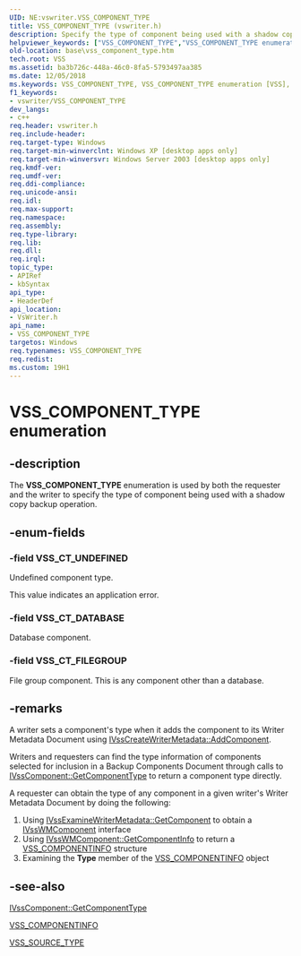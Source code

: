 ```yaml
---
UID: NE:vswriter.VSS_COMPONENT_TYPE
title: VSS_COMPONENT_TYPE (vswriter.h)
description: Specify the type of component being used with a shadow copy backup operation.helpviewer_keywords: ["VSS_COMPONENT_TYPE","VSS_COMPONENT_TYPE enumeration [VSS]","VSS_CT_DATABASE","VSS_CT_FILEGROUP","VSS_CT_UNDEFINED","_win32_vss_component_type","base.vss_component_type","enumeration [VSS]","vswriter/VSS_COMPONENT_TYPE","vswriter/VSS_CT_DATABASE","vswriter/VSS_CT_FILEGROUP","vswriter/VSS_CT_UNDEFINED"]
old-location: base\vss_component_type.htm
tech.root: VSS
ms.assetid: ba3b726c-448a-46c0-8fa5-5793497aa385
ms.date: 12/05/2018
ms.keywords: VSS_COMPONENT_TYPE, VSS_COMPONENT_TYPE enumeration [VSS], VSS_CT_DATABASE, VSS_CT_FILEGROUP, VSS_CT_UNDEFINED, _win32_vss_component_type, base.vss_component_type, enumeration [VSS], vswriter/VSS_COMPONENT_TYPE, vswriter/VSS_CT_DATABASE, vswriter/VSS_CT_FILEGROUP, vswriter/VSS_CT_UNDEFINED
f1_keywords:
- vswriter/VSS_COMPONENT_TYPE
dev_langs:
- c++
req.header: vswriter.h
req.include-header: 
req.target-type: Windows
req.target-min-winverclnt: Windows XP [desktop apps only]
req.target-min-winversvr: Windows Server 2003 [desktop apps only]
req.kmdf-ver: 
req.umdf-ver: 
req.ddi-compliance: 
req.unicode-ansi: 
req.idl: 
req.max-support: 
req.namespace: 
req.assembly: 
req.type-library: 
req.lib: 
req.dll: 
req.irql: 
topic_type:
- APIRef
- kbSyntax
api_type:
- HeaderDef
api_location:
- VsWriter.h
api_name:
- VSS_COMPONENT_TYPE
targetos: Windows
req.typenames: VSS_COMPONENT_TYPE
req.redist: 
ms.custom: 19H1
---
```


# VSS_COMPONENT_TYPE enumeration


## -description


The <b>VSS_COMPONENT_TYPE</b> enumeration is used by both 
    the requester and the writer to specify the type of component being used with a shadow copy backup 
    operation.


## -enum-fields




### -field VSS_CT_UNDEFINED

Undefined component type. 
      

This value indicates an application error.


### -field VSS_CT_DATABASE

Database component.


### -field VSS_CT_FILEGROUP

File group component. This is any component other than a database.


## -remarks



A writer sets a component's type when it adds the component to its Writer Metadata Document using 
    <a href="https://docs.microsoft.com/windows/desktop/api/vswriter/nf-vswriter-ivsscreatewritermetadata-addcomponent">IVssCreateWriterMetadata::AddComponent</a>.

Writers and requesters can find the type information of components selected for inclusion in a Backup 
    Components Document through calls to 
    <a href="https://docs.microsoft.com/windows/desktop/api/vswriter/nf-vswriter-ivsscomponent-getcomponenttype">IVssComponent::GetComponentType</a> to return 
    a component type directly.

A requester can obtain the type of any component in a given writer's Writer Metadata Document by doing the 
    following:

<ol>
<li>Using 
      <a href="https://docs.microsoft.com/windows/desktop/api/vsbackup/nf-vsbackup-ivssexaminewritermetadata-getcomponent">IVssExamineWriterMetadata::GetComponent</a> 
      to obtain a <a href="https://docs.microsoft.com/windows/desktop/api/vsbackup/nl-vsbackup-ivsswmcomponent">IVssWMComponent</a> interface</li>
<li>Using 
      <a href="https://docs.microsoft.com/windows/desktop/api/vsbackup/nf-vsbackup-ivsswmcomponent-getcomponentinfo">IVssWMComponent::GetComponentInfo</a> to 
      return a <a href="https://docs.microsoft.com/windows/desktop/api/vsbackup/ns-vsbackup-vss_componentinfo">VSS_COMPONENTINFO</a> structure</li>
<li>Examining the <b>Type</b> member of the 
      <a href="https://docs.microsoft.com/windows/desktop/api/vsbackup/ns-vsbackup-vss_componentinfo">VSS_COMPONENTINFO</a> object</li>
</ol>



## -see-also




<a href="https://docs.microsoft.com/windows/desktop/api/vswriter/nf-vswriter-ivsscomponent-getcomponenttype">IVssComponent::GetComponentType</a>



<a href="https://docs.microsoft.com/windows/desktop/api/vsbackup/ns-vsbackup-vss_componentinfo">VSS_COMPONENTINFO</a>



<a href="https://docs.microsoft.com/windows/desktop/api/vswriter/ne-vswriter-vss_source_type">VSS_SOURCE_TYPE</a>
 

 


